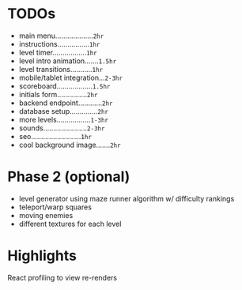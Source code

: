 # TODOs

- main menu...................`2hr`
- instructions................`1hr`
- level timer.................`1hr`
- level intro animation.......`1.5hr`
- level transitions...........`1hr`
- mobile/tablet integration...`2-3hr`
- scoreboard..................`1.5hr`
- initials form...............`2hr`
- backend endpoint............`2hr`
- database setup..............`2hr`
- more levels.................`1-3hr`
- sounds......................`2-3hr`
- seo.........................`1hr`
- cool background image.......`2hr`

# Phase 2 (optional)

- level generator using maze runner algorithm w/ difficulty rankings
- teleport/warp squares
- moving enemies
- different textures for each level


# Highlights
React profiling to view re-renders
